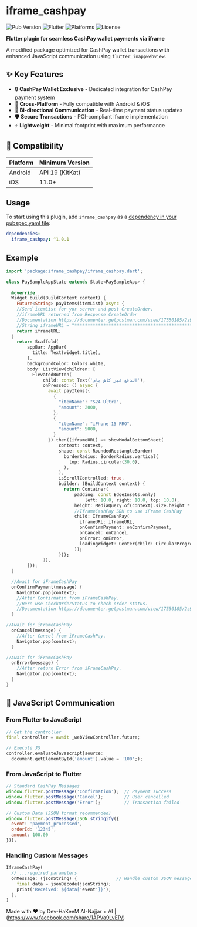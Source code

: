 # iframe_cashpay

![Pub Version](https://img.shields.io/pub/v/iframe_cashpay?style=flat-square)
![Flutter](https://img.shields.io/badge/Flutter-%3E%3D3.0.0-blue?style=flat-square&logo=flutter)
![Platforms](https://img.shields.io/badge/Platforms-Android%20%7C%20iOS-brightgreen?style=flat-square)
![License](https://img.shields.io/badge/license-MIT-green?style=flat-square)

**Flutter plugin for seamless CashPay wallet payments via iframe**

A modified package optimized for CashPay wallet transactions with enhanced JavaScript communication using `flutter_inappwebview`.

## ✨ Key Features

- 🔒 **CashPay Wallet Exclusive** - Dedicated integration for CashPay payment system
- 📱 **Cross-Platform** - Fully compatible with Android & iOS
- 🔄 **Bi-directional Communication** - Real-time payment status updates
- 🛡 **Secure Transactions** - PCI-compliant iframe implementation
- ⚡ **Lightweight** - Minimal footprint with maximum performance

## 🚀 Compatibility

| Platform | Minimum Version |
|----------|-----------------|
| Android  | API 19 (KitKat) |
| iOS      | 11.0+           |

## Usage

To start using this plugin, add `iframe_cashpay` as a [dependency in your pubspec.yaml file](https://flutter.io/platform-plugins/):

```yaml
dependencies:
  iframe_cashpay: ^1.0.1
```

## Example

```dart
import 'package:iframe_cashpay/iframe_cashpay.dart';

class PaySampleAppState extends State<PaySampleApp> {
  
  @override
  Widget build(BuildContext context) {
    Future<String> payItems(itemList) async {
    //Send itemList for yor server and post CreateOrder.
    //iframeURL returned from Response CreateOrder
    //Documentation https://documenter.getpostman.com/view/17550185/2s93XzwN9o
    //String iframeURL = "**********************************************************";
    return iframeURL;
  }
    return Scaffold(
        appBar: AppBar(
          title: Text(widget.title),
        ),
        backgroundColor: Colors.white,
        body: ListView(children: [
          ElevatedButton(
              child: const Text('الدفع عبر كاش باي'),
              onPressed: () async {
                await payItems({
                  {
                    "itemName": "S24 Ultra",
                    "amount": 2000,
                  },
                  {
                    "itemName": "iPhone 15 PRO",
                    "amount": 5000,
                  }
                }).then((iframeURL) => showModalBottomSheet(
                    context: context,
                    shape: const RoundedRectangleBorder(
                      borderRadius: BorderRadius.vertical(
                        top: Radius.circular(30.0),
                      ),
                    ),
                    isScrollControlled: true,
                    builder: (BuildContext context) {
                      return Container(
                          padding: const EdgeInsets.only(
                              left: 10.0, right: 10.0, top: 10.0),
                          height: MediaQuery.of(context).size.height * 0.7,
                          //IframeCashPay SDK to use iFrame CashPay
                          child: IframeCashPay(
                            iframeURL: iframeURL,
                            onConfirmPayment: onConfirmPayment,
                            onCancel: onCancel,
                            onError: onError,
                            loadingWidget: Center(child: CircularProgressIndicator(),),
                          ));
                    }));
              }),
        ]));
  }

  //Await for iFrameCashPay
  onConfirmPayment(message) {
    Navigator.pop(context);
    //After Confirmatin from iFrameCashPay.
    //Here use CheckOrderStatus to check order status.
    //Documentation https://documenter.getpostman.com/view/17550185/2s93XzwN9o
  }

//Await for iFrameCashPay
  onCancel(message) {
    //After Cancel from iFrameCashPay.
    Navigator.pop(context);
  }

//Await for iFrameCashPay
  onError(message) {
    //After return Error from iFrameCashPay.
    Navigator.pop(context);
  }
}
```
## 🔄 JavaScript Communication

### From Flutter to JavaScript
```dart
// Get the controller
final controller = await _webViewController.future;

// Execute JS
controller.evaluateJavascript(source:
  document.getElementById('amount').value = '100';);
```

### From JavaScript to Flutter
```JavaScript
// Standard CashPay Messages
window.flutter.postMessage('Confirmation');  // Payment success
window.flutter.postMessage('Cancel');        // User cancelled
window.flutter.postMessage('Error');         // Transaction failed

// Custom Data (JSON format recommended)
window.flutter.postMessage(JSON.stringify({
  event: 'payment_processed',
  orderId: '12345',
  amount: 100.00
}));
```
### Handling Custom Messages
```dart
IframeCashPay(
  // ...required parameters
  onMessage: (jsonString) {               // Handle custom JSON messages
    final data = jsonDecode(jsonString);
    print('Received: ${data['event']}');
  },
)
```

Made with ❤️ by Dev-HaKeeM Al-Najjar + AI | (https://www.facebook.com/share/1APVa9LvEP/)